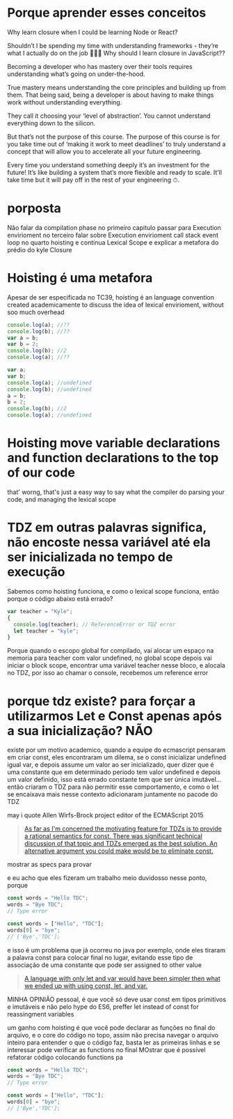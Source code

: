 # Porque aprender esses conceitos

Why learn closure when I could be learning Node or React?

Shouldn’t I be spending my time with understanding frameworks - they’re what I actually do on the job 👩🏽‍💻 Why should I learn closure in JavaScript??

Becoming a developer who has mastery over their tools requires understanding what’s going on under-the-hood.

True mastery means understanding the core principles and building up from them. That being said, being a developer is about having to make things work without understanding everything.

They call it choosing your ‘level of abstraction’. You cannot understand everything down to the silicon.

But that’s not the purpose of this course. The purpose of this course is for you take time out of ‘making it work to meet deadlines’ to truly understand a concept that will allow you to accelerate all your future engineering.

Every time you understand something deeply it’s an investment for the future! It’s like building a system that’s more flexible and ready to scale. It’ll take time but it will pay off in the rest of your engineering ⏱.

# porposta

Não falar da compilation phase no primeiro capitulo passar para Execution envirioment
no terceiro falar sobre Execution envirioment
call stack event loop
no quarto hoisting e continua
Lexical Scope e explicar a metafora do prédio do kyle
Closure

# Hoisting é uma metafora

Apesar de ser especificada no TC39, hoisting é an language convention created academicamente to discuss the idea of lexical envirioment, without soo much overhead

```js
console.log(a); //??
console.log(b); //??
var a = b;
var b = 2;
console.log(b); //2
console.log(a); //??
```

```js
var a;
var b;
console.log(a); //undefined
console.log(b); //undefined
a = b;
b = 2;
console.log(b); //2
console.log(a); //undefined
```

# Hoisting move variable declarations and function declarations to the top of our code

that' worng, that's just a easy way to say what the compiler do parsing your code, and managing the lexical scope

# TDZ em outras palavras significa, não encoste nessa variável até ela ser inicializada no tempo de execução

Sabemos como hoisting funciona, e como o lexical scope funciona, então porque o código abaixo está errado?

```js
var teacher = "Kyle";
{
  console.log(teacher); // ReferenceError or TDZ error
  let teacher = "kyle";
}
```

Porque quando o escopo global for compilado, vai alocar um espaço na memoria para teacher com valor undefined, no global scope
depois vai iniciar o block scope, encontrar uma variável teacher nesse bloco, e alocala no TDZ, por isso ao chamar o console, recebemos um reference error

# porque tdz existe? para forçar a utilizarmos Let e Const apenas após a sua inicialização? NÃO

existe por um motivo academico, quando a equipe do ecmascript pensaram em criar const, eles encontraram um dilema, se o const inicializar undefined igual var, e depois assume um valor ao ser inicializado, quer dizer que é uma constante que em determinado periodo tem valor undefined e depois um valor definido, isso está errado constante tem que ser única imutável...
então criaram o TDZ para não permitir esse comportamento, e como o let se encaixava mais nesse contexto adicionaram juntamente no pacode do TDZ

may i quote Allen Wirfs-Brock project editor of the ECMAScript 2015

> [As far as I'm concerned the motivating feature for TDZs is to provide a rational semantics for const. There was significant technical discussion of that topic and TDZs emerged as the best solution. An alternative argument you could make would be to eliminate const.](https://mail.mozilla.org/pipermail/es-discuss/2012-September/024996.html)

mostrar as specs para provar

e eu acho que eles fizeram um trabalho meio duvidosso nesse ponto, porque

```js
const words = "Hello TDC";
words = "Bye TDC";
// Type error

const words = ["Hello", "TDC"];
words[0] = "bye";
// ['Bye','TDC'];
```

e isso é um problema que já ocorreu no java por exemplo, onde eles tiraram a palavra const para colocar final no lugar, evitando esse tipo de associação de uma constante que pode ser assigned to other value

> [A language with only let and var would have been simpler then what we ended up with using const, let, and var.](http://www.wirfs-brock.com/allen/)

MINHA OPINIÃO pessoal, é que você só deve usar const em tipos primitivos e imutáveis e não pelo hype do ES6, preffer let instead of const for reassingment variables

um ganho com hoisting é que você pode declarar as funções no final do arquivo, e o core do código no topo, assim não precisa navegar o arquivo inteiro para entender o que o código faz, basta ler as primeiras linhas e se interessar pode verificar as functions no final
MOstrar que é possível refatorar código colocando functions pa

```js
const words = "Hello TDC";
words = "Bye TDC";
// Type error

const words = ["Hello", "TDC"];
words[0] = "bye";
// ['Bye','TDC'];
```
